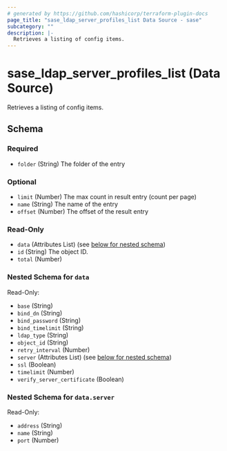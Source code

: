 ```yaml
---
# generated by https://github.com/hashicorp/terraform-plugin-docs
page_title: "sase_ldap_server_profiles_list Data Source - sase"
subcategory: ""
description: |-
  Retrieves a listing of config items.
---
```


# sase_ldap_server_profiles_list (Data Source)

Retrieves a listing of config items.



<!-- schema generated by tfplugindocs -->
## Schema

### Required

- `folder` (String) The folder of the entry

### Optional

- `limit` (Number) The max count in result entry (count per page)
- `name` (String) The name of the entry
- `offset` (Number) The offset of the result entry

### Read-Only

- `data` (Attributes List) (see [below for nested schema](#nestedatt--data))
- `id` (String) The object ID.
- `total` (Number)

<a id="nestedatt--data"></a>
### Nested Schema for `data`

Read-Only:

- `base` (String)
- `bind_dn` (String)
- `bind_password` (String)
- `bind_timelimit` (String)
- `ldap_type` (String)
- `object_id` (String)
- `retry_interval` (Number)
- `server` (Attributes List) (see [below for nested schema](#nestedatt--data--server))
- `ssl` (Boolean)
- `timelimit` (Number)
- `verify_server_certificate` (Boolean)

<a id="nestedatt--data--server"></a>
### Nested Schema for `data.server`

Read-Only:

- `address` (String)
- `name` (String)
- `port` (Number)


